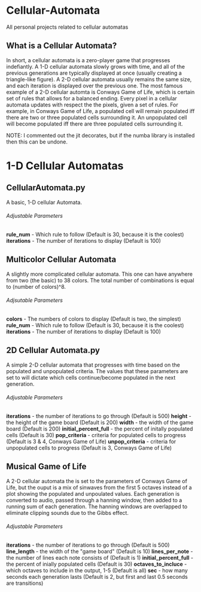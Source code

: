 # Cellular-Automata
All personal projects related to cellular automatas

## What is a Cellular Automata?
In short, a cellular automata is a zero-player game that progresses indefiantly. A 1-D cellular automata slowly grows with time, and all of the previous generations are typically displayed at once (usually creating a triangle-like figure). A 2-D cellular automata usually remains the same size, and each iteration is displayed over the previous one. The most famous example of a 2-D cellular automta is Conways Game of Life, which is certain set of rules that allows for a balanced ending. Every pixel in a cellular automata updates with respect the the pixels, given a set of rules. For example, in Conways Game of Life, a populated cell will remain populated iff there are two or three populated cells surrounding it. An unpopulated cell will become populated iff there are three populated cells surrounding it. 

NOTE: I commented out the jit decorates, but if the numba library is installed then this can be undone.

# 1-D Cellular Automatas

## CellularAutomata.py
A basic, 1-D cellular Automata.
###### Adjustable Parameters
**rule_num** - Which rule to follow                     (Default is 30, because it is the coolest)
**iterations** - The number of iterations to display    (Default is 100)

## Multicolor Cellular Automata
A slightly more complicated cellular automata. This one can have anywhere from two (the basic) to 38 colors. The total number of combinations is equal to (number of colors)^8.
###### Adjsutable Parameters
**colors** - The numbers of colors to display           (Default is two, the simplest)
**rule_num** - Which rule to follow                     (Default is 30, because it is the coolest)
**iterations** - The number of iterations to display    (Default is 100)

 ## 2D Cellular Automata.py
 A simple 2-D cellular automata that progresses with time based on the populated and unpopulated criteria. The values that these parameters are set to will dictate which cells continue/become populated in the next generation.
 ###### Adjustable Parameters
 **iterations** - the number of iterations to go through                (Default is 500)
 **height** - the height of the game board                              (Default is 200)
 **width** - the width of the game board                                (Default is 200)
 **initial_percent_full** - the percent of initally populated cells     (Default is 30)
 **pop_criteria** - criteria for populated cells to progress            (Default is 3 & 4, Conways Game of Life)
 **unpop_criteria** - criteria for unpopulated cells to progress        (Default is 3, Conways Game of Life)
 
 ## Musical Game of Life
 A 2-D cellular automata the is set to the parameters of Conways Game of Life, but the ouput is a mix of sinwaves from the first 5 octaves instead of a plot showing the populated and unpoulated values. Each generation is converted to audio, passed through a hanning window, then added to a running sum of each generation. The hanning windows are overlapped to eliminate clipping sounds due to the Gibbs effect. 
###### Adjustable Parameters
 **iterations** - the number of iterations to go through                (Default is 500)
**line_length** - the width of the "game board"                         (Default is 10)
**lines_per_note** - the number of lines each note consists of          (Default is 1)
**initial_percent_full** - the percent of inially populated cells       (Default is 30)
**octaves_to_incluce** - which octaves to include in the output, 1-5    (Default is all)
**sec** - how many seconds each generation lasts                        (Default is 2, but first and last 0.5 seconds are transitions)  


















